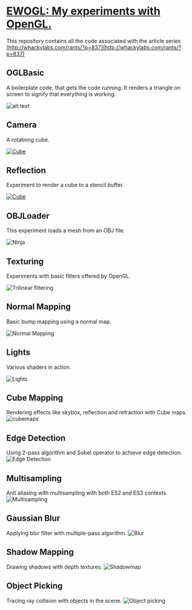 [EWOGL: My experiments with OpenGL.](http://whackylabs.com/rants/?p=837)
=========================================================================
This repository contains all the code associated with the article series [http://whackylabs.com/rants/?p=837](http://whackylabs.com/rants/?p=837)

OGLBasic
--------
A boilerplate code, that gets the code running. It renders a triangle on screen to signify that everything is working.

![alt text](http://i.imgur.com/J1KAjH8.png "Triangle")

Camera
-------

A rotatinng cube.

[![Cube](http://img.youtube.com/vi/ItIRYFkJKRs/0.jpg)](http://www.youtube.com/watch?v=ItIRYFkJKRs)

Reflection
-----------
Experiment to render a cube to a stencil buffer.

[![Cube](http://img.youtube.com/vi/v9WT0CBiAsk/0.jpg)](http://www.youtube.com/watch?v=v9WT0CBiAsk)

OBJLoader
---------
This experiment loads a mesh from an OBJ file.

![Ninja](http://imgur.com/YGMM3yF.png)

Texturing
----------
Experiments with basic filters offered by OpenGL.

![Trilinear filtering](http://i.imgur.com/v5brRtJ.png)

Normal Mapping
-------------
Basic bump mapping using a normal map.

![Normal Mapping](http://i.imgur.com/ZFCazGp.png)

Lights
------
Various shaders in action.

![Lights](http://i.imgur.com/FUQgBsI.png)

Cube Mapping
------------
Rendering effects like skybox, reflection and refraction with Cube maps.
![cubemaps](http://i.imgur.com/FpjKlIT.png)

Edge Detection
--------------
Using 2-pass algorithm and Sobel operator to achieve edge detection.
![Edge Detection](http://i.imgur.com/RWQ7lzy.png)

Multisampling
--------------
Anti aliasing with multisampling with both ES2 and ES3 contexts.
![Multisampling](http://i.imgur.com/kKic8An.png)

Gaussian Blur
-------------
Applying blur filter with multiple-pass algorithm.
![Blur](http://i.imgur.com/y3uFqhB.png)

Shadow Mapping
--------------
Drawing shadows with depth textures.
![Shadowmap](http://i.imgur.com/AoT7R50.png)

Object Picking
--------------
Tracing ray collision with objects in the scene.
![Object picking](http://i.imgur.com/fsHeIhg.png)


